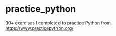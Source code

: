 # practice_python
30+ exercises I completed to practice Python from https://www.practicepython.org/ 

